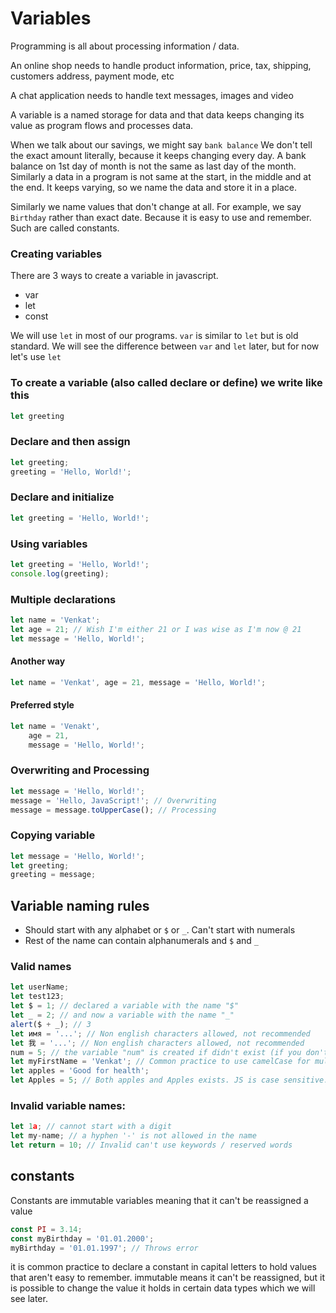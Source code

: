# Variables
Programming is all about processing information / data.

An online shop needs to handle product information, price, tax, shipping, customers address, payment mode, etc

A chat application needs to handle text messages, images and video

A variable is a named storage for data and that data keeps changing its value as program flows and processes data.

When we talk about our savings, we might say `bank balance` We don't tell the exact amount literally, because it keeps  changing every day. A bank balance on 1st day of month is not the same as last day of the month. Similarly a data in a program is not same at the start, in the middle and at the end. It keeps varying, so we name the data and store it in a place.

Similarly we name values that don't change at all. For example, we say `Birthday` rather than exact date. Because it is easy to use and remember. Such are called constants.

### Creating variables
There are 3 ways to create a variable in javascript.
* var
* let
* const

We will use `let` in most of our programs. `var` is similar to `let` but is old standard. We will see the difference between `var` and `let` later, but for now let's use `let`

### To create a variable (also called **declare** or **define**) we write like this
```javascript
let greeting
```
### Declare and then assign
```javascript
let greeting;
greeting = 'Hello, World!';
```
### Declare and initialize
```javascript
let greeting = 'Hello, World!';
```

### Using variables
```javascript
let greeting = 'Hello, World!';
console.log(greeting);
```
### Multiple declarations
```javascript
let name = 'Venkat';
let age = 21; // Wish I'm either 21 or I was wise as I'm now @ 21
let message = 'Hello, World!';
```
#### Another way
```javascript
let name = 'Venkat', age = 21, message = 'Hello, World!';
```
#### Preferred style
```javascript
let name = 'Venakt',
    age = 21,
    message = 'Hello, World!';
```
### Overwriting and Processing
```javascript
let message = 'Hello, World!';
message = 'Hello, JavaScript!'; // Overwriting
message = message.toUpperCase(); // Processing
```

### Copying variable
```javascript
let message = 'Hello, World!';
let greeting;
greeting = message;
```

## Variable naming rules
* Should start with any alphabet or `$` or `_`. Can't start with numerals
* Rest of the name can contain alphanumerals and `$` and `_`

### Valid names

```javascript
let userName;
let test123;
let $ = 1; // declared a variable with the name "$"
let _ = 2; // and now a variable with the name "_"
alert($ + _); // 3
let имя = '...'; // Non english characters allowed, not recommended
let 我 = '...'; // Non english characters allowed, not recommended
num = 5; // the variable "num" is created if didn't exist (if you don't use strict mode) Error thrown if you use strict mode
let myFirstName = 'Venkat'; // Common practice to use camelCase for multiple words
let apples = 'Good for health';
let Apples = 5; // Both apples and Apples exists. JS is case sensitive.
```

### Invalid variable names:

```javascript
let 1a; // cannot start with a digit
let my-name; // a hyphen '-' is not allowed in the name
let return = 10; // Invalid can't use keywords / reserved words
```
## constants
Constants are immutable variables meaning that it can't be reassigned a value
```javascript
const PI = 3.14;
const myBirthday = '01.01.2000';
myBirthday = '01.01.1997'; // Throws error
```
it is common practice to declare a constant in capital letters to hold values that aren't easy to remember. immutable means it can't be reassigned, but it is possible to change the value it holds in certain data types which we will see later. 
